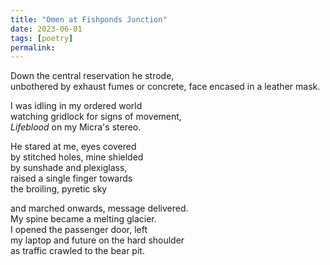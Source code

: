 ```yaml
---
title: "Omen at Fishponds Junction"
date: 2023-06-01
tags: [poetry]
permalink:
---
```


Down the central reservation he strode,   
unbothered by exhaust fumes or concrete, 
face encased in a leather mask.

I was idling in my ordered world  
watching gridlock for signs of movement,  
*Lifeblood* on my Micra's stereo.  

He stared at me, eyes covered   
by stitched holes, mine shielded   
by sunshade and plexiglass,  
raised a single finger towards   
the broiling, pyretic sky  

and marched onwards, message delivered.   
My spine became a melting glacier.   
I opened the passenger door, left    
my laptop and future on the hard shoulder    
as traffic crawled to the bear pit. 